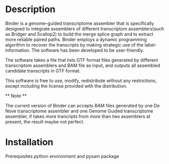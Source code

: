 # Description

Binder is a genome-guided transcriptome assembler that is specifically designed to integrate assemblers of different transcriptom assemblers(such as Bridger and Scallop2) to build the merge splice graph and to extract more reliable paired paths. Binder employs a dynamic programming algorithm to recover the transcripts by making strategic use of the label-information. The software has been developed to be user-friendly.

The software takes a file that lists GTF format files generated by different transcriptom assemblers and BAM file as input, and outputs all assembled candidate transcripts in GTF format.

This software is free to use, modify, redistribute without any restrictions, except including the license provided with the distribution.

** Note **

The current version of Binder can accepts BAM files generated by one De Nove transcriptome assembler and one Genome Guided transcriptome assembler, if takes more trancripts from more than two assemblers at present, the result maybe not perfect.

# Installation

Prerequisites
python environment and pysam package



